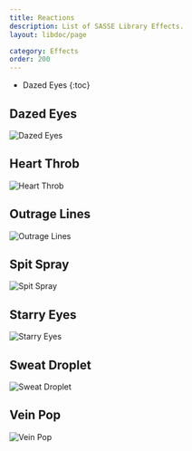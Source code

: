 ```yaml
---
title: Reactions
description: List of SASSE Library Effects.
layout: libdoc/page

category: Effects
order: 200
---
```

- Dazed Eyes
{:toc}

## Dazed Eyes
![Dazed Eyes](/assets/Effects/Reactions/Dazed_Eyes_Preview.png)

## Heart Throb
![Heart Throb](/assets/Effects/Reactions/Heart_Throb_Preview.png)

## Outrage Lines
![Outrage Lines](/assets/Effects/Reactions/Outrage_Lines_Preview.png)

## Spit Spray
![Spit Spray](/assets/Effects/Reactions/Spit_Spray_Preview.png)

## Starry Eyes
![Starry Eyes](/assets/Effects/Reactions/Starry_Eye_Preview.png)

## Sweat Droplet
![Sweat Droplet](/assets/Effects/Reactions/Droplet_Preview.png)

## Vein Pop
![Vein Pop](/assets/Effects/Reactions/Vein_Pop_Preview.png)
